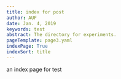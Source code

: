 ```yaml
---
title: index for post 
author: AUF
date: Jan. 4, 2019
keywords: test
abstract: The directory for experiments.
pageTemplate: page3.yaml
indexPage: True 
indexSort: title
---
```


an index page for test 



